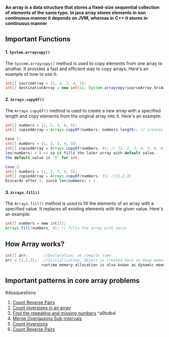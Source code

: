**An array is a data structure that stores a fixed-size sequential collection of elements of the same type. In java array stores elements in non continuous manner it depends on JVM, whereas in C++ it stores in continuous manner**


## Important Functions

#### 1. `System.arraycopy()`
The `System.arraycopy()` method is used to copy elements from one array to another. It provides a fast and efficient way to copy arrays. Here's an example of how to use it:
``` java
int[] sourceArray = {1, 2, 3, 4, 5}; 
int[] destinationArray = new int[5]; System.arraycopy(sourceArray,SrcArrStart=0,destinationArray,destArrStart=0, sourceArray.length);
```


#### 2. `Arrays.copyOf()`

The `Arrays.copyOf()` method is used to create a new array with a specified length and copy elements from the original array into it. Here's an example:
```java
int[] numbers = {1, 2, 3, 4, 5};
int[] copiedArray = Arrays.copyOf(numbers, numbers.length); // creates a copy of the numbers array

Case 1:
int[] numbers = {1, 2, 3, 4, 5};
int[] copiedArray = Arrays.copyOf(numbers, 8); // {1, 2, 3, 4, 5, 0, 0, 0}
len(numbers) < 8 => so it fills the later array with default value.
the default value is `0` for int. 

Case 2:
int[] numbers = {1, 2, 3, 4, 5};
int[] copiedArray = Arrays.copyOf(numbers, 3); //{1,2,3}
Discards after 3, since len(numbers) > 3
```


#### 3. `Arrays.fill()`

The `Arrays.fill()` method is used to fill the elements of an array with a specified value. It replaces all existing elements with the given value. Here's an example:

```java
int[] numbers = new int[5];
Arrays.fill(numbers, 0); // fills the array with zeros
```


## How Array works?

```java
int[] arr;       //Declaration, at compile time
arr = {1,2,3};   //Initialisation, Object is created here in Heap memory, at runtime
                runtime memory allocation is also known as dynamic memory allocation
```



## Important patterns in core array problems








#dsaquestions 
1. [Count Reverse Pairs](https://takeuforward.org/data-structure/count-reverse-pairs/)
2. [Count inversions in an array](https://takeuforward.org/data-structure/count-inversions-in-an-array/)
3. [Find the repeating and missing numbers](https://takeuforward.org/data-structure/find-the-repeating-and-missing-numbers/) ^a9bdbd
4. [Merge Overlapping Sub-intervals](https://takeuforward.org/data-structure/merge-overlapping-sub-intervals/)
5. [Count Inversions](https://takeuforward.org/data-structure/count-inversions-in-an-array/)
6. [Count Reverse Pairs](https://takeuforward.org/data-structure/count-reverse-pairs/)

